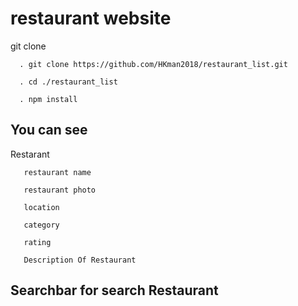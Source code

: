 # restaurant website



git clone
    
      . git clone https://github.com/HKman2018/restaurant_list.git
      
      . cd ./restaurant_list
      
      . npm install
      
## You can see

 Restarant  

       restaurant name 
       
       restaurant photo
       
       location 
       
       category    
       
       rating 
      
       Description Of Restaurant

## Searchbar for search Restaurant
